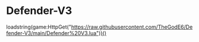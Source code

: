 # Defender-V3

loadstring(game:HttpGet("https://raw.githubusercontent.com/TheGodE6/Defender-V3/main/Defender%20V3.lua"))()
